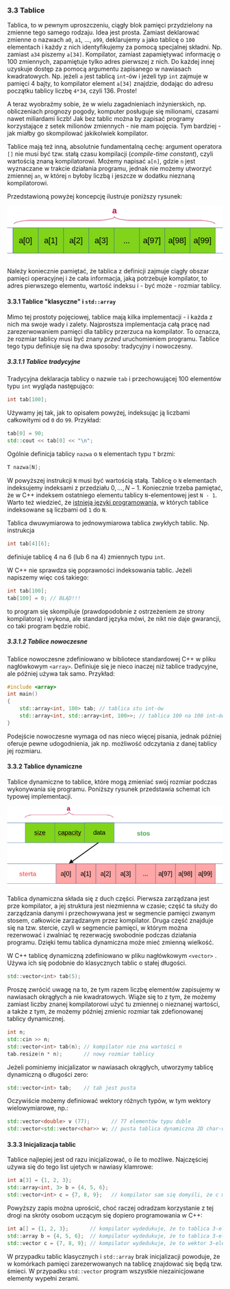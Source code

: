### 3.3 Tablice

Tablica, to w pewnym uproszczeniu, ciągły blok pamięci przydzielony na zmienne tego samego rodzaju. Idea jest prosta. Zamiast deklarować zmienne o nazwach `a0`, `a1`, ..., `a99`, deklarujemy `a` jako tablicę o `100` elementach i każdy z nich identyfikujemy za pomocą specjalnej składni. Np. zamiast `a34` piszemy `a[34]`. Kompilator, zamiast zapamiętywać informację o 100 zmiennych, zapamiętuje tylko adres pierwszej z nich. Do każdej innej uzyskuje dostęp za pomocą argumentu zapisanego w nawiasach kwadratowych. Np. jeżeli `a` jest tablicą `int`-ów i jeżeli typ `int` zajmuje w pamięci 4 bajty, to kompilator element `a[34]` znajdzie, dodając do adresu początku tablicy liczbę `4*34`, czyli 136. Proste! 

A teraz wyobraźmy sobie, że w wielu zagadnieniach inżynierskich, np. obliczeniach prognozy pogody, komputer posługuje się milionami, czasami nawet miliardami liczb! Jak bez tablic można by zapisać programy korzystające z setek milionów zmiennych - nie mam pojęcia. Tym bardziej - jak miałby go skompilować jakikolwiek kompilator. 

Tablice mają też inną, absolutnie fundamentalną cechę: argument operatora `[]` nie musi być tzw. stałą czasu kompilacji (*compile-time constant*), czyli wartością znaną kompilatorowi. Możemy napisać `a[n]`, gdzie `n` jest wyznaczane w trakcie działania programu, jednak nie możemy utworzyć zmiennej `an`, w której `n` byłoby liczbą i jeszcze w dodatku nieznaną kompilatorowi.

Przedstawioną powyżej koncepcję ilustruje poniższy rysunek: 

![](./img/03/array.png)

Należy koniecznie pamiętać, że tablica z definicji zajmuje ciągły obszar pamięci operacyjnej i że cała informacja, jaką potrzebuje kompilator, to adres pierwszego elementu, wartość indeksu i - być może - rozmiar tablicy. 

#### 3.3.1 Tablice "klasyczne" i `std::array` 

Mimo tej prostoty pojęciowej, tablice mają kilka implementacji - i każda z nich ma swoje wady i zalety. Najprostsza implementacja całą pracę nad zarezerwowaniem pamięci dla tablicy przerzuca na kompilator. To oznacza, że rozmiar tablicy musi być znany *przed* uruchomieniem programu. Tablice tego typu definiuje się na dwa sposoby: tradycyjny i nowoczesny.

##### 3.3.1.1 Tablice tradycyjne

Tradycyjna deklaracja tablicy o nazwie `tab` i przechowującej 100 elementów typu `int` wygląda następująco:

```c++
int tab[100];
```

Używamy jej tak, jak to opisałem powyżej, indeksując ją liczbami całkowitymi od `0` do `99`. Przykład:

```c++
tab[0] = 90;
std::cout << tab[0] << "\n";
```

Ogólnie definicja tablicy `nazwa` o `N` elementach typu `T` brzmi:

```c++   
T nazwa[N];
```

W powyższej instrukcji `N` musi być wartością stałą. Tablicę o `N` elementach indeksujemy indeksami z przedziału $0,\ldots,N-1$. Koniecznie trzeba pamiętać, że w C++ indeksem ostatniego elementu tablicy `N`-elementowej jest `N - 1`. Warto też wiedzieć, że [istnieją języki programowania](https://en.wikipedia.org/wiki/Comparison_of_programming_languages_(array)#Array_dimensions), w których tablice indeksowane są liczbami od `1` do `N`. 

Tablica dwuwymiarowa to jednowymiarowa tablica zwykłych tablic. Np. instrukcja

```c++
int tab[4][6];
```

definiuje tablicę 4 na 6 (lub 6 na 4) zmiennych typu `int`. 

W C++ nie sprawdza się poprawności indeksowania tablic. Jeżeli napiszemy więc coś takiego:

```c++  
int tab[100];
tab[100] = 0; // BŁĄD!!!
```

to program się skompiluje (prawdopodobnie z ostrzeżeniem ze strony kompilatora) i wykona, ale standard języka mówi, że nikt nie daje gwarancji, co taki program będzie robić. 

##### 3.3.1.2 Tablice nowoczesne

Tablice nowoczesne zdefiniowano w bibliotece standardowej C++ w pliku nagłówkowym `<array>`. Definiuje się je nieco inaczej niż tablice tradycyjne, ale później używa tak samo. Przykład:

 ```c++
 #include <array>
 int main()
 {
     std::array<int, 100> tab; // tablica stu int-ów
     std::array<int, std::array<int, 100>>; // tablica 100 na 100 int-ów
 }
 ```

Podejście nowoczesne wymaga od nas nieco więcej pisania, jednak później oferuje pewne udogodnienia, jak np. możliwość odczytania z danej tablicy jej rozmiaru. 

#### 3.3.2 Tablice dynamiczne

Tablice dynamiczne to tablice, które mogą zmieniać swój rozmiar podczas wykonywania się programu. Poniższy rysunek przedstawia schemat ich typowej implementacji.

![](./img/03/array-dyn.png)

Tablica dynamiczna składa się z duch części. Pierwsza zarządzana jest prze kompilator, a jej struktura jest niezmienna w czasie; część ta służy do zarządzania danymi i przechowywana jest w segmencie pamięci zwanym stosem, całkowicie zarządzanym przez kompilator. Druga część znajduje się na tzw. stercie, czyli w segmencie pamięci, w którym można rezerwować i zwalniać tę rezerwację swobodnie podczas działania programu. Dzięki temu tablica dynamiczna może mieć zmienną wielkość. 

W C++ tablicę dynamiczną zdefiniowano w pliku nagłówkowym `<vector>` . Używa ich się podobnie do klasycznych tablic o stałej długości.

```c++        
std::vector<int> tab(5);
```

Proszę zwrócić uwagę na to, że tym razem liczbę elementów zapisujemy w nawiasach okrągłych a nie kwadratowych. Wiąże się to z tym, że możemy zamiast liczby znanej kompilatorowi użyć tu zmiennej o nieznanej wartości, a także z tym, że możemy później zmienic rozmiar tak zdefionowanej tablicy dynamicznej. 

```c++
int n; 
std::cin >> n;
std::vector<int> tab(n); // kompilator nie zna wartości n
tab.resize(n * n);       // nowy rozmiar tablicy
```

Jeżeli pominiemy inicjalizator w nawiasach okrągłych, utworzymy tablicę dynamiczną o długości zero:

```   c++
std::vector<int> tab;    // tab jest pusta
```

Oczywiście możemy definiować wektory różnych typów, w tym wektory wielowymiarowe, np.:

```c++
std::vector<double> v (77);       // 77 elementów typu duble
std::vector<std::vector<char>> w; // pusta tablica dynamiczna 2D char-ów  
```

#### 3.3.3 Inicjalizacja tablic

Tablice najlepiej jest od razu inicjalizować, o ile to możliwe. Najczęściej używa się do tego list ujetych w nawiasy klamrowe:

```c++  
int a[3] = {1, 2, 3};
std::array<int, 3> b = {4, 5, 6};
std::vector<int> c = {7, 8, 9};   // kompilator sam się domyśli, że c ma 3 elementy
```

Powyższy zapis można uprościć, choć raczej odradzam korzystanie z tej drogi na skróty osobom uczącym się dopiero programowania w C++:

```c++
int a[] = {1, 2, 3};       // kompilator wydedukuje, że to tablica 3-elementowa
std::array b = {4, 5, 6};  // kompilator wydedukuje, że to tablica 3-elementowa int-ów
std::vector c = {7, 8, 9}; // kompilator wydedukuje, że to wektor 3-elementowy intów
```

W przypadku tablic klasycznych i `std::array` brak inicjalizacji powoduje, że w komórkach pamięci zarezerwowanych na tablicę znajdować się będą tzw. śmieci. W przypadku `std::vector` program wszystkie niezainicjowane elementy wypełni zerami. 